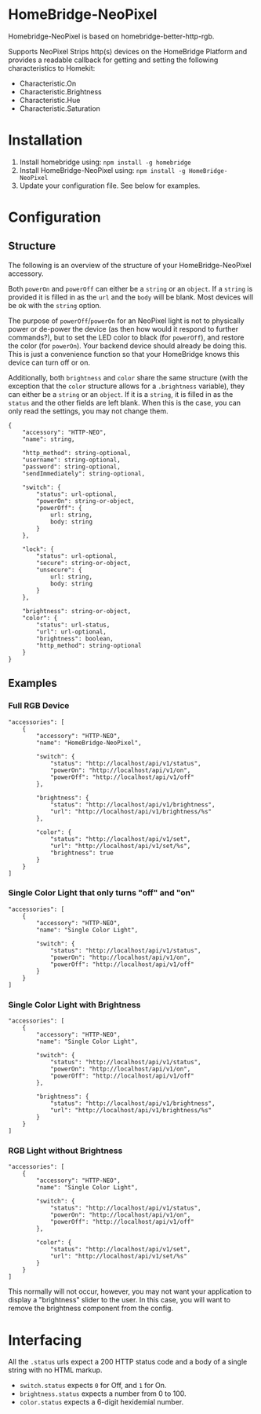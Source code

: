 # HomeBridge-NeoPixel

Homebridge-NeoPixel is based on homebridge-better-http-rgb.

Supports NeoPixel Strips http(s) devices on the HomeBridge Platform and provides a readable
callback for getting and setting the following characteristics to Homekit:

* Characteristic.On
* Characteristic.Brightness
* Characteristic.Hue
* Characteristic.Saturation


# Installation

1. Install homebridge using: `npm install -g homebridge`
2. Install HomeBridge-NeoPixel using: `npm install -g HomeBridge-NeoPixel`
3. Update your configuration file.  See below for examples.


# Configuration

## Structure

The following is an overview of the structure of your HomeBridge-NeoPixel accessory.

Both `powerOn` and `powerOff` can either be a `string` or an `object`.  If a
`string` is provided it is filled in as the `url` and the `body` will be blank.
Most devices will be ok with the `string` option.

The purpose of `powerOff`/`powerOn` for an NeoPixel light is not to physically power
or de-power the device (as then how would it respond to further commands?), but
to set the LED color to black (for `powerOff`), and restore the color (for
`powerOn`).  Your backend device should already be doing this.  This is just
a convenience function so that your HomeBridge knows this device can turn off
or on.

Additionally, both `brightness` and `color` share the same structure (with the
exception that the `color` structure allows for a `.brightness` variable), they
can either be a `string` or an `object`.  If it is a `string`, it is filled in
as the `status` and the other fields are left blank. When this is the case, you
can only read the settings, you may not change them.


    {
        "accessory": "HTTP-NEO",
        "name": string,

        "http_method": string-optional,
        "username": string-optional,
        "password": string-optional,
        "sendImmediately": string-optional,

        "switch": {
            "status": url-optional,
            "powerOn": string-or-object,
            "powerOff": {
                url: string,
                body: string
            }
        },

        "lock": {
            "status": url-optional,
            "secure": string-or-object,
            "unsecure": {
                url: string,
                body: string
            }
        },

        "brightness": string-or-object,
        "color": {
            "status": url-status,
            "url": url-optional,
            "brightness": boolean,
            "http_method": string-optional
        }
    }


## Examples

### Full RGB Device

    "accessories": [
        {
            "accessory": "HTTP-NEO",
            "name": "HomeBridge-NeoPixel",

            "switch": {
                "status": "http://localhost/api/v1/status",
                "powerOn": "http://localhost/api/v1/on",
                "powerOff": "http://localhost/api/v1/off"
            },

            "brightness": {
                "status": "http://localhost/api/v1/brightness",
                "url": "http://localhost/api/v1/brightness/%s"
            },

            "color": {
                "status": "http://localhost/api/v1/set",
                "url": "http://localhost/api/v1/set/%s",
                "brightness": true
            }
        }
    ]

### Single Color Light that only turns "off" and "on"

    "accessories": [
        {
            "accessory": "HTTP-NEO",
            "name": "Single Color Light",

            "switch": {
                "status": "http://localhost/api/v1/status",
                "powerOn": "http://localhost/api/v1/on",
                "powerOff": "http://localhost/api/v1/off"
            }
        }
    ]

### Single Color Light with Brightness

    "accessories": [
        {
            "accessory": "HTTP-NEO",
            "name": "Single Color Light",

            "switch": {
                "status": "http://localhost/api/v1/status",
                "powerOn": "http://localhost/api/v1/on",
                "powerOff": "http://localhost/api/v1/off"
            },

            "brightness": {
                "status": "http://localhost/api/v1/brightness",
                "url": "http://localhost/api/v1/brightness/%s"
            }
        }
    ]

### RGB Light without Brightness

    "accessories": [
        {
            "accessory": "HTTP-NEO",
            "name": "Single Color Light",

            "switch": {
                "status": "http://localhost/api/v1/status",
                "powerOn": "http://localhost/api/v1/on",
                "powerOff": "http://localhost/api/v1/off"
            },

            "color": {
                "status": "http://localhost/api/v1/set",
                "url": "http://localhost/api/v1/set/%s"
            }
        }
    ]

This normally will not occur, however, you may not want your application to
display a "brightness" slider to the user.  In this case, you will want to
remove the brightness component from the config.


# Interfacing

All the `.status` urls expect a 200 HTTP status code and a body of a single
string with no HTML markup.

* `switch.status` expects `0` for Off, and `1` for On.
* `brightness.status` expects a number from 0 to 100.
* `color.status` expects a 6-digit hexidemial number.

